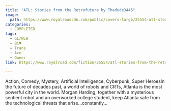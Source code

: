 ```yaml
---
title: "ATL: Stories from the Retrofuture by Thedude3445"
image:
  path: https://www.royalroadcdn.com/public/covers-large/25554-atl-stories-from-the-retrofuture.jpg
categories:
  - COMPLETED
tags:
  - GL/WLW
  - Bi♥
  - Trans
  - Ace
  - Queer
link: https://www.royalroad.com/fiction/25554/atl-stories-from-the-retrofuture

---
```

Action, Comedy, Mystery, Artificial Intelligence, Cyberpunk, Super HeroesIn the future of decades past, a world of robots and CRTs, Atlanta is the most powerful city in the world. Morgan Harding, together with a mysterious sentient robot and an overworked college student, keep Atlanta safe from the technological threats that arise...constantly…

